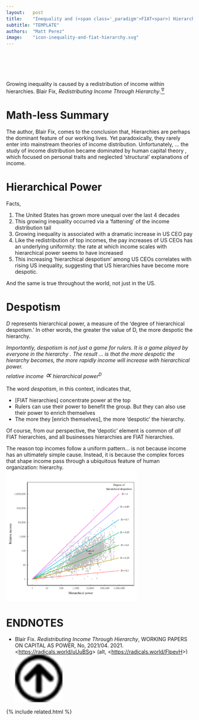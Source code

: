 ```yaml
---
layout:   post
title:    "Inequality and (<span class='_paradigm'>FIAT<spar>) Hierarchy"
subtitle: "TEMPLATE"
authors:  "Matt Perez"
image:    "icon-inequality-and-fiat-hierarchy.svg"
---
```


<div style="display:none;">
 <p>Growing inequality is caused by a redistribution of income within hierarchies.</p>
</div>

<h1>&nbsp;</h1>
 <div class="_citation">
  <span class="_quotespan">Growing inequality is caused by a redistribution of income within hierarchies.</span>
  <span id="_signature">Blair Fix, <em>Redistributing Income Through Hierarchy</em>.<a href="#en01"><sup id="bm01">&hairsp;&nabla;&hairsp;</sup></a></span>
 </div>

<h1>Math-less Summary</h1>
 <p>The author, Blair Fix, comes to the conclusion that, <span class="_quotespan">Hierarchies are perhaps the dominant feature of our working lives. Yet paradoxically, they rarely enter into mainstream theories of income distribution.</span> Unfortunately, <span class="_quotespan">&hellip; the study of income distribution became dominated by human capital theory , which focused on personal traits and neglected &lsquo;structural&rsquo; explanations of income.</span>

<h1>Hierarchical Power</h1>
 <p>Facts,</p>
 <div class="_citation">
  <ol>
   <li>The United States has grown more unequal over the last 4 decades</li>
   <li>This growing inequality occurred via a ‘fattening’ of the income distribution tail</li>
   <li>Growing inequality is associated with a dramatic increase in US CEO pay</li>
   <li>Like the redistribution of top incomes, the pay increases of US CEOs has an underlying uniformity: the rate at which income scales with hierarchical power seems to have increased</li>
   <li>This increasing ‘hierarchical despotism’ among US CEOs correlates with rising US inequality, suggesting that US hierarchies have become more despotic.</li>
  </ol>
 </div>
 <p>And the same is true throughout the world, not just in the  US.</p>

<h1>Despotism</h1>
  <p><em>D</em> represents hierarchical power, a measure of the &lsquo;degree of hierarchical despotism.&rsquo; In other words, <span class="_quotespan">the greater the value of <span class="__me">D</span>, the more despotic the hierarchy.</span></p>
  <div class="_citation">
   <span style="font-style:italic; ">Importantly, despotism is not just a game for rulers. It is a game played by everyone in the hierarchy . The result &hellip; is that the more despotic the hierarchy becomes, the more rapidly income will increase with hierarchical power.
    <div class="_center">
     <span>relative income <span style="font-size:x-large; ">&#x221D;</span> hierarchical power<sup>D</sup></span>
    </div>
   </span>
  </div>
  <p>The word <em>despotism</em>, in this context, indicates that,
   <ul>
    <li><span class="_quotespan">[<span class="_paradigm">FIAT</span> hierarchies] concentrate power at the top</span></li>
    <li><span class="_quotespan">Rulers can use their power to benefit the group. But they can also use their power to enrich themselves</span></li>
    <li><span class="_quotespan">The more they [enrich themselves], the more &lsquo;despotic&rsquo; the hierarchy.</span></li>
   </ul>
  <p>Of course, from our perspective, the &lsquo;depotic&rsquo; element is common of <em>all</em> <span class="_paradigm">FIAT</span> hierarchies, and all businesses hierarchies are <span class="_paradigm">FIAT</span> hierarchies.</p>
  <div class="_citation">
   <span class="_quotespan">The reason top incomes follow a uniform pattern&hellip; is not because income has an ultimately simple cause. Instead, it is because the complex forces that shape income pass through a ubiquitous feature of human organization: hierarchy.</span>
  </div>
  <div class="_center">
   <img
    src="/assets/img/pic-inequality-and-fiat-hierarchy-2.svg"
    width="70%"
    alt="">
  </div>

<h1 class="_section">ENDNOTES</h1>
 <ul>
  <li id="en01">
   <p class="_list-item">
    Blair Fix.
    <em>Redistributing Income Through Hierarchy</em>,
    WORKING PAPERS ON CAPITAL AS POWER, No, 2021/04.
    2021.
    &lt;<a href="https://radicals.world/uUuBSg" target="_blank">https://radicals.world/uUuBSg</a>&gt;
    (alt, &lt;<a href="https://radicals.world/FlpevH" target="_blank">https://radicals.world/FlpevH</a>&gt;)
    <a class="_uparrow" href="#bm01"><img src="/assets/img/arrow-up-icon.png"></a>
   </p>
  </li>
 </ul>

{% include related.html %}